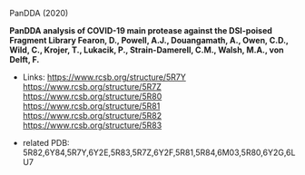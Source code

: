 PanDDA (2020)

<B>PanDDA analysis of COVID-19 main protease against the DSI-poised Fragment Library
Fearon, D., Powell, A.J., Douangamath, A., Owen, C.D., Wild, C., Krojer, T., Lukacik, P., Strain-Damerell, C.M., Walsh, M.A., von Delft, F.</B>

* Links:
https://www.rcsb.org/structure/5R7Y  
https://www.rcsb.org/structure/5R7Z  
https://www.rcsb.org/structure/5R80  
https://www.rcsb.org/structure/5R81  
https://www.rcsb.org/structure/5R82  
https://www.rcsb.org/structure/5R83  


* related PDB: 5R82,6Y84,5R7Y,6Y2E,5R83,5R7Z,6Y2F,5R81,5R84,6M03,5R80,6Y2G,6LU7
